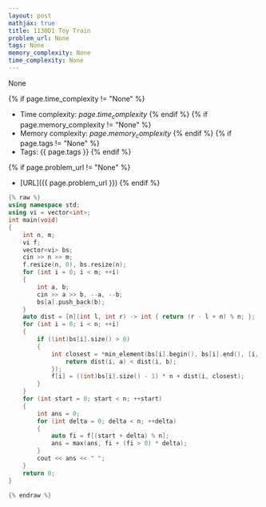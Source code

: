 ```yaml
---
layout: post
mathjax: true
title: 1130D1 Toy Train
problem_url: None
tags: None
memory_complexity: None
time_complexity: None
---
```


None


{% if page.time_complexity != "None" %}
- Time complexity: ${{ page.time_complexity }}$
{% endif %}
{% if page.memory_complexity != "None" %}
- Memory complexity: ${{ page.memory_complexity }}$
{% endif %}
{% if page.tags != "None" %}
- Tags: {{ page.tags }}
{% endif %}

{% if page.problem_url != "None" %}
- [URL]({{ page.problem_url }})
{% endif %}

```cpp
{% raw %}
using namespace std;
using vi = vector<int>;
int main(void)
{
    int n, m;
    vi f;
    vector<vi> bs;
    cin >> n >> m;
    f.resize(n, 0), bs.resize(n);
    for (int i = 0; i < m; ++i)
    {
        int a, b;
        cin >> a >> b, --a, --b;
        bs[a].push_back(b);
    }
    auto dist = [n](int l, int r) -> int { return (r - l + n) % n; };
    for (int i = 0; i < n; ++i)
    {
        if ((int)bs[i].size() > 0)
        {
            int closest = *min_element(bs[i].begin(), bs[i].end(), [i, dist](int a, int b) {
                return dist(i, a) < dist(i, b);
            });
            f[i] = ((int)bs[i].size() - 1) * n + dist(i, closest);
        }
    }
    for (int start = 0; start < n; ++start)
    {
        int ans = 0;
        for (int delta = 0; delta < n; ++delta)
        {
            auto fi = f[(start + delta) % n];
            ans = max(ans, fi + (fi > 0) * delta);
        }
        cout << ans << " ";
    }
    return 0;
}

{% endraw %}
```
